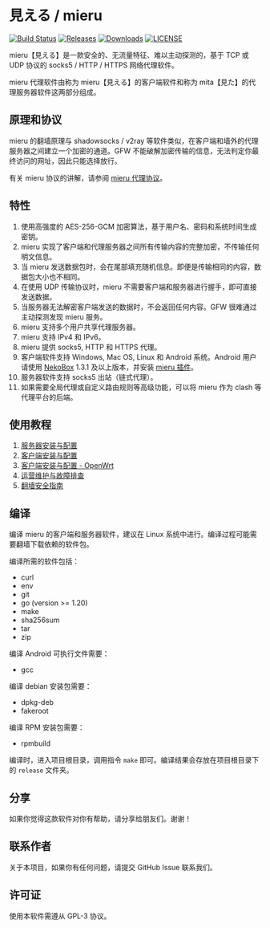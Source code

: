# 見える / mieru

[![Build Status](https://github.com/enfein/mieru/actions/workflows/ci.yaml/badge.svg)](https://github.com/enfein/mieru/actions/workflows/ci.yaml)
[![Releases](https://img.shields.io/github/release/enfein/mieru/all.svg?style=flat)](https://github.com/enfein/mieru/releases)
[![Downloads](https://img.shields.io/github/downloads/enfein/mieru/total.svg?style=flat)](https://github.com/enfein/mieru/releases)
[![LICENSE](https://img.shields.io/github/license/enfein/mieru.svg?style=flat)](./LICENSE)

mieru【見える】是一款安全的、无流量特征、难以主动探测的，基于 TCP 或 UDP 协议的 socks5 / HTTP / HTTPS 网络代理软件。

mieru 代理软件由称为 mieru【見える】的客户端软件和称为 mita【見た】的代理服务器软件这两部分组成。

## 原理和协议

mieru 的翻墙原理与 shadowsocks / v2ray 等软件类似，在客户端和墙外的代理服务器之间建立一个加密的通道。GFW 不能破解加密传输的信息，无法判定你最终访问的网址，因此只能选择放行。

有关 mieru 协议的讲解，请参阅 [mieru 代理协议](./docs/protocol.zh_CN.md)。

## 特性

1. 使用高强度的 AES-256-GCM 加密算法，基于用户名、密码和系统时间生成密钥。
2. mieru 实现了客户端和代理服务器之间所有传输内容的完整加密，不传输任何明文信息。
3. 当 mieru 发送数据包时，会在尾部填充随机信息。即便是传输相同的内容，数据包大小也不相同。
4. 在使用 UDP 传输协议时，mieru 不需要客户端和服务器进行握手，即可直接发送数据。
5. 当服务器无法解密客户端发送的数据时，不会返回任何内容。GFW 很难通过主动探测发现 mieru 服务。
6. mieru 支持多个用户共享代理服务器。
7. mieru 支持 IPv4 和 IPv6。
8. mieru 提供 socks5, HTTP 和 HTTPS 代理。
9. 客户端软件支持 Windows, Mac OS, Linux 和 Android 系统。Android 用户请使用 [NekoBox](https://github.com/MatsuriDayo/NekoBoxForAndroid) 1.3.1 及以上版本，并安装 [mieru 插件](https://github.com/enfein/NekoBoxPlugins)。
10. 服务器软件支持 socks5 出站（链式代理）。
11. 如果需要全局代理或自定义路由规则等高级功能，可以将 mieru 作为 clash 等代理平台的后端。

## 使用教程

1. [服务器安装与配置](./docs/server-install.zh_CN.md)
2. [客户端安装与配置](./docs/client-install.zh_CN.md)
3. [客户端安装与配置 - OpenWrt](./docs/client-install-openwrt.zh_CN.md)
4. [运营维护与故障排查](./docs/operation.zh_CN.md)
5. [翻墙安全指南](./docs/security.zh_CN.md)

## 编译

编译 mieru 的客户端和服务器软件，建议在 Linux 系统中进行。编译过程可能需要翻墙下载依赖的软件包。

编译所需的软件包括：

- curl
- env
- git
- go (version >= 1.20)
- make
- sha256sum
- tar
- zip

编译 Android 可执行文件需要：

- gcc

编译 debian 安装包需要：

- dpkg-deb
- fakeroot

编译 RPM 安装包需要：

- rpmbuild

编译时，进入项目根目录，调用指令 `make` 即可。编译结果会存放在项目根目录下的 `release` 文件夹。

## 分享

如果你觉得这款软件对你有帮助，请分享给朋友们。谢谢！

## 联系作者

关于本项目，如果你有任何问题，请提交 GitHub Issue 联系我们。

## 许可证

使用本软件需遵从 GPL-3 协议。
